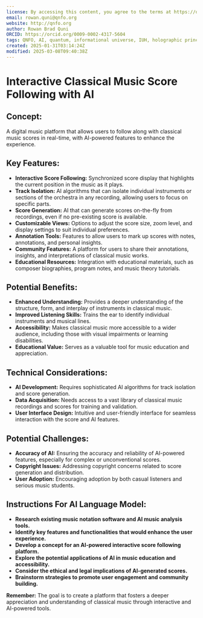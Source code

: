 ```yaml
---
license: By accessing this content, you agree to the terms at https://qnfo.org/LICENSE
email: rowan.quni@qnfo.org
website: http://qnfo.org
author: Rowan Brad Quni
ORCID: https://orcid.org/0009-0002-4317-5604
tags: QNFO, AI, quantum, informational universe, IUH, holographic principle
created: 2025-01-31T03:14:24Z
modified: 2025-03-08T09:40:38Z
---
```


# Interactive Classical Music Score Following with AI

## **Concept:**

A digital music platform that allows users to follow along with classical music scores in real-time, with AI-powered features to enhance the experience.

## **Key Features:**

- **Interactive Score Following:** Synchronized score display that highlights the current position in the music as it plays.
- **Track Isolation:** AI algorithms that can isolate individual instruments or sections of the orchestra in any recording, allowing users to focus on specific parts.
- **Score Generation:** AI that can generate scores on-the-fly from recordings, even if no pre-existing score is available.
- **Customizable Views:** Options to adjust the score size, zoom level, and display settings to suit individual preferences.
- **Annotation Tools:** Features to allow users to mark up scores with notes, annotations, and personal insights.
- **Community Features:** A platform for users to share their annotations, insights, and interpretations of classical music works.
- **Educational Resources:** Integration with educational materials, such as composer biographies, program notes, and music theory tutorials.

## **Potential Benefits:**

- **Enhanced Understanding:** Provides a deeper understanding of the structure, form, and interplay of instruments in classical music.
- **Improved Listening Skills:** Trains the ear to identify individual instruments and musical lines.
- **Accessibility:** Makes classical music more accessible to a wider audience, including those with visual impairments or learning disabilities.
- **Educational Value:** Serves as a valuable tool for music education and appreciation.

## **Technical Considerations:**

- **AI Development:** Requires sophisticated AI algorithms for track isolation and score generation.
- **Data Acquisition:** Needs access to a vast library of classical music recordings and scores for training and validation.
- **User Interface Design:** Intuitive and user-friendly interface for seamless interaction with the score and AI features.

## **Potential Challenges:**

- **Accuracy of AI:** Ensuring the accuracy and reliability of AI-powered features, especially for complex or unconventional scores.
- **Copyright Issues:** Addressing copyright concerns related to score generation and distribution.
- **User Adoption:** Encouraging adoption by both casual listeners and serious music students.

## **Instructions For AI Language Model:**

- **Research existing music notation software and AI music analysis tools.**
- **Identify key features and functionalities that would enhance the user experience.**
- **Develop a concept for an AI-powered interactive score following platform.**
- **Explore the potential applications of AI in music education and accessibility.**
- **Consider the ethical and legal implications of AI-generated scores.**
- **Brainstorm strategies to promote user engagement and community building.**

**Remember:** The goal is to create a platform that fosters a deeper appreciation and understanding of classical music through interactive and AI-powered tools.
